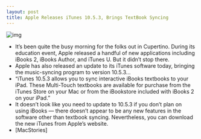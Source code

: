 ```yaml
---
layout: post
title: Apple Releases iTunes 10.5.3, Brings TextBook Syncing
---
```

![img](http://media.idownloadblog.com/wp-content/uploads/2012/01/itunes-10.5.3.png)
* It’s been quite the busy morning for the folks out in Cupertino. During its education event, Apple released a handful of new applications including iBooks 2, iBooks Author, and iTunes U. But it didn’t stop there.
* Apple has also released an update to its iTunes software today, bringing the music-syncing program to version 10.5.3…
* “iTunes 10.5.3 allows you to sync interactive iBooks textbooks to your iPad. These Multi-Touch textbooks are available for purchase from the iTunes Store on your Mac or from the iBookstore included with iBooks 2 on your iPad.”
* It doesn’t look like you need to update to 10.5.3 if you don’t plan on using iBooks — there doesn’t appear to be any new features in the software other than textbook syncing. Nevertheless, you can download the new iTunes from Apple’s website.
* [MacStories]

